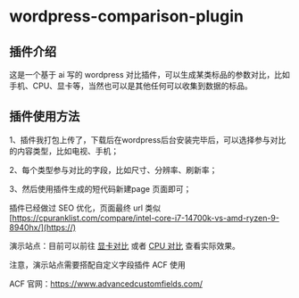 # wordpress-comparison-plugin

## 插件介绍

这是一个基于 ai 写的 wordpress 对比插件，可以生成某类标品的参数对比，比如手机、CPU、显卡等，当然也可以是其他任何可以收集到数据的标品。

## 插件使用方法

1、插件我打包上传了，下载后在wordpress后台安装完毕后，可以选择参与对比的内容类型，比如电视、手机；

2、每个类型参与对比的字段，比如尺寸、分辨率、刷新率；

3、然后使用插件生成的短代码新建page 页面即可；

插件已经做过 SEO 优化，页面最终 url 类似 [https://cpuranklist.com/compare/intel-core-i7-14700k-vs-amd-ryzen-9-8940hx/](https://)

演示站点：目前可以前往 [显卡对比](https://cpuranklist.com/compare/allgpu) 或者 [CPU 对比](https://cpuranklist.com/compare/allcpu) 查看实际效果。

注意，演示站点需要搭配自定义字段插件 ACF 使用

ACF 官网：https://www.advancedcustomfields.com/
